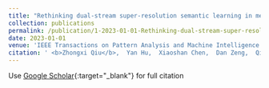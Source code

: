 ```yaml
---
title: "Rethinking dual-stream super-resolution semantic learning in medical image segmentation"
collection: publications
permalink: /publication/1-2023-01-01-Rethinking-dual-stream-super-resolution-semantic-learning-in-medical-image-segmentation
date: 2023-01-01
venue: 'IEEE Transactions on Pattern Analysis and Machine Intelligence'
citation: ' <b>Zhongxi Qiu</b>,  Yan Hu,  Xiaoshan Chen,  Dan Zeng,  Qingyong Hu,  Jiang Liu, &quot;Rethinking dual-stream super-resolution semantic learning in medical image segmentation.&quot; IEEE Transactions on Pattern Analysis and Machine Intelligence, 2023.'
---
```

Use [Google Scholar](https://scholar.google.com/scholar?q=Rethinking+dual+stream+super+resolution+semantic+learning+in+medical+image+segmentation){:target="_blank"} for full citation